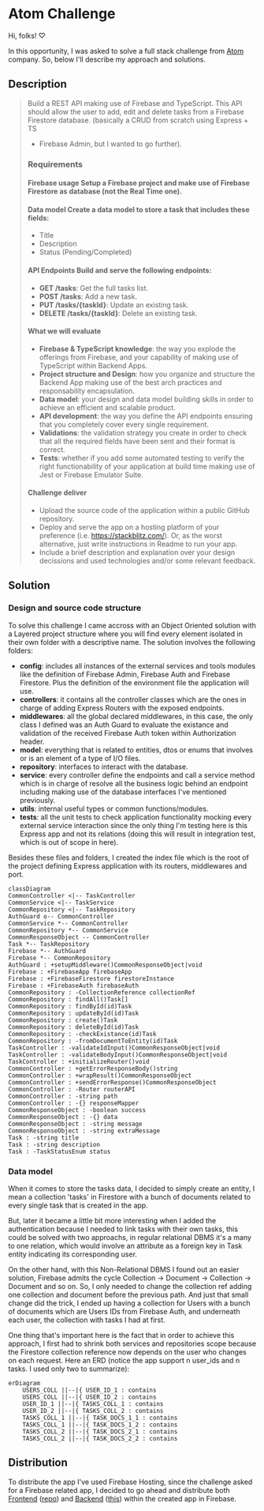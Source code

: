 # Atom Challenge

Hi, folks! ♡

In this opportunity, I was asked to solve a full stack challenge from [Atom](https://atomchat.io/) company. So, below I'll describe my approach and solutions.

## Description

> Build a REST API making use of Firebase and TypeScript. This API
> should allow the user to add, edit and delete tasks from a Firebase
> Firestore database.  (basically a CRUD from scratch using Express + TS
> + Firebase Admin, but I wanted to go further).
> 
> ### Requirements
> 
> #### Firebase usage Setup a Firebase project and make use of Firebase Firestore as database (not the Real Time one).
> 
> #### Data model Create a data model to store a task that includes these fields:
>  - Title
>  - Description
>  - Status (Pending/Completed)
> 
> #### API Endpoints Build and serve the following endpoints:
>  - **GET /tasks**: Get the full tasks list.
>  - **POST /tasks**: Add a new task.
>  - **PUT /tasks/{taskId}**: Update an existing task.
>  - **DELETE /tasks/{taskId}**: Delete an existing task.
> 
> #### What we will evaluate
>  - **Firebase & TypeScript knowledge**: the way you explode the offerings from Firebase, and your capability of making use of
> TypeScript within Backend Apps.
>  - **Project structure and Design**: how you organize and structure the Backend App making use of the best arch practices and
> responsability encapsulation.
>  - **Data model**: your design and data model building skills in order to achieve an efficient and scalable product.
>  - **API development**: the way you define the API endpoints ensuring that you completely cover every single requirement.
>  - **Validations**: the validation strategy you create in order to check that all the required fields have been sent and their format is
> correct.
>  - **Tests**: whether if you add some automated testing to verify the right functionability of your application at build time making use of
> Jest or Firebase Emulator Suite.
> 
> #### Challenge deliver
>  - Upload the source code of the application within a public GitHub repository.
>  - Deploy and serve the app on a hosting platform of your preference (i.e. https://stackblitz.com/). Or, as the worst alternative, just
> write instructions in Readme to run your app.
>  - Include a brief description and explanation over your design decissions and used technologies and/or some relevant feedback.

## Solution

### Design and source code structure
To solve this challenge I came accross with an Object Oriented solution with a Layered project structure where you will find every element isolated in their own folder with a descriptive name.
The solution involves the following folders: 
 - **config**: includes all instances of the external services and tools modules like the definition of Firebase Admin, Firebase Auth and Firebase Firestore. Plus the definition of the environment file the application will use.
 - **controllers**: it contains all the controller classes which are the ones in charge of adding Express Routers with the exposed endpoints.
 - **middlewares**: all the global declared middlewares, in this case, the only class I defined was an Auth Guard to evaluate the existance and validation of the received Firebase Auth token within Authorization header.
 - **model**: everything that is related to entities, dtos or enums that involves or is an element of a type of I/O files.
 - **repository**: interfaces to interact with the database.
 - **service**: every controller define the endpoints and call a service method which is in charge of resolve all the business logic behind an endpoint including making use of the database interfaces I've mentioned previously.
 - **utils**: internal useful types or common functions/modules.
 - **tests**: all the unit tests to check application functionality mocking every external service interaction since the only thing I'm testing here is this Express app and not its relations (doing this will result in integration test, which is out of scope in here).

Besides these files and folders, I created the index file which is the root of the project defining Express application with its routers, middlewares and port.

```mermaid
classDiagram
CommonController <|-- TaskController
CommonService <|-- TaskService
CommonRepository <|-- TaskRepository
AuthGuard o-- CommonController
CommonService *-- CommonController
CommonRepository *-- CommonService
CommonResponseObject -- CommonController
Task *-- TaskRepository
Firebase *-- AuthGuard
Firebase *-- CommonRepository
AuthGuard : +setupMiddleware()CommonResponseObject|void
Firebase : +FirebaseApp firebaseApp
Firebase : +FirebaseFirestore firestoreInstance
Firebase : +FirebaseAuth firebaseAuth
CommonRepository : -CollectionReference collectionRef
CommonRepository : findAll()Task[]
CommonRepository : findById(id)Task
CommonRepository : updateById(id)Task
CommonRepository : create()Task
CommonRepository : deleteById(id)Task
CommonRepository : -checkExistance(id)Task
CommonRepository : -fromDocumentToEntity(id)Task
TaskController : -validateIdInput()CommonResponseObject|void
TaskController : -validateBodyInput()CommonResponseObject|void
TaskController : +initializeRouter()void
CommonController : +getErrorResponseBody()string
CommonController : +wrapResult()CommonResponseObject
CommonController : +sendErrorResponse()CommonResponseObject
CommonController : -Router routerAPI
CommonController : -string path
CommonController : -{} responseMapper
CommonResponseObject : -boolean success
CommonResponseObject : -{} data
CommonResponseObject : -string message
CommonResponseObject : -string extraMessage
Task : -string title
Task : -string description
Task : -TaskStatusEnum status
```

### Data model

When it comes to store the tasks data, I decided to simply create an entity, I mean a collection 'tasks' in Firestore with a bunch of documents related to every single task that is created in the app.

But, later it became a little bit more interesting when I added the authentication because I needed to link tasks with their own tasks, this could be solved with two approachs, in regular relational DBMS it's a many to one relation, which would involve an attribute as a foreign key in Task entity indicating its corresponding user.

On the other hand, with this Non-Relational DBMS I found out an easier solution, Firebase admits the cycle Collection -> Document -> Collection -> Document and so on. So, I only needed to change the collection ref adding one collection and document before the previous path. And just that small change did the trick, I ended up having a collection for Users with a bunch of documents which are Users IDs from Firebase Auth, and underneath each user, the collection with tasks I had at first. 

One thing that's important here is the fact that in order to achieve this approach, I first had to shrink both services and repositories scope because the Firestore collection reference now depends on the user who changes on each request.
Here an ERD (notice the app support n user_ids and n tasks. I used only two to summarize):
```mermaid
erDiagram
    USERS_COLL ||--|{ USER_ID_1 : contains
    USERS_COLL ||--|{ USER_ID_2 : contains
    USER_ID_1 ||--|{ TASKS_COLL_1 : contains
    USER_ID_2 ||--|{ TASKS_COLL_2 : contains
    TASKS_COLL_1 ||--|{ TASK_DOCS_1_1 : contains
    TASKS_COLL_1 ||--|{ TASK_DOCS_1_2 : contains
    TASKS_COLL_2 ||--|{ TASK_DOCS_2_1 : contains
    TASKS_COLL_2 ||--|{ TASK_DOCS_2_2 : contains
```

## Distribution

To distribute the app I've used Firebase Hosting, since the challenge asked for a Firebase related app, I decided to go ahead and distribute both [Frontend](https://atom-challenge-f2f3d.web.app/) ([repo](https://github.com/ffedelefrsf/AtomChallenge-Frontend)) and [Backend](https://atomchallenge-backend.web.app/api/) ([this](https://github.com/ffedelefrsf/AtomChallenge#atom-challenge)) within the created app in Firebase.
